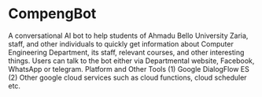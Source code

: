 # CompengBot
 A conversational AI bot to help students of  Ahmadu Bello University Zaria, staff, and other individuals to quickly get information about Computer Engineering Department, its staff, relevant courses, and other interesting things. Users can talk to the bot either via Departmental website, Facebook, WhatsApp or telegram. Platform and Other Tools  (1) Google DialogFlow ES  (2) Other google cloud services such as cloud functions, cloud scheduler etc.
